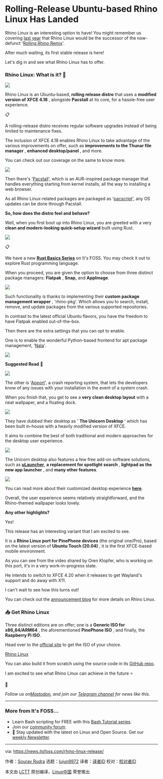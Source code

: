 [#]: subject: "Rolling-Release Ubuntu-based Rhino Linux Has Landed"
[#]: via: "https://news.itsfoss.com/rhino-linux-release/"
[#]: author: "Sourav Rudra https://news.itsfoss.com/author/sourav/"
[#]: collector: "lujun9972"
[#]: translator: " "
[#]: reviewer: " "
[#]: publisher: " "
[#]: url: " "

Rolling-Release Ubuntu-based Rhino Linux Has Landed
======
Rhino Linux is an interesting option to have!
You might remember us covering [last year][1] that Rhino Linux would be the successor of the now-defunct '[Rolling Rhino Remix][2]'.

After much waiting, its first stable release is here!

Let's dig in and see what Rhino Linux has to offer.

### Rhino Linux: What is it? 🦏

![][3]

Rhino Linux is an Ubuntu-based, **rolling release distro** that uses a **modified version of XFCE 4.18** , alongside **Pacstall** at its core, for a hassle-free user experience.

📋

A rolling-release distro receives regular software upgrades instead of being limited to maintenance fixes.

The inclusion of XFCE 4.18 enables Rhino Linux to take advantage of the various improvements on offer, such as **improvements to the Thunar file manager** , **enhanced desktop/panel** , and more.

You can check out our coverage on the same to know more.

![][4]

Then there's '[Pacstall][5]', which is an AUR-inspired package manager that handles everything starting from kernel installs, all the way to installing a web browser.

As all Rhino Linux-related packages are packaged as '[pacscript][6]', any OS updates can be done through Pacstall.

**So, how does the distro feel and behave?**

Well, when you first boot up into Rhino Linux, you are greeted with a very **clean and modern-looking quick-setup wizard** built using Rust.

![][7]

📋

We have a new **[Rust Basics Series][8]** on It's FOSS. You may check it out to explore Rust programming language.

When you proceed, you are given the option to choose from three distinct package managers: **Flatpak** , **Snap,** and **AppImage**.

![][9]

Such functionality is thanks to implementing their **custom package management wrapper** , 'rhino-pkg'. Which allows you to search, install, remove, and update packages from the various supported repositories.

In contrast to the latest official Ubuntu flavors, you have the freedom to have Flatpak enabled out-of-the-box.

Then there are the extra settings that you can opt to enable.

One is to enable the wonderful Python-based frontend for apt package management, '[Nala][10]'.

![][11]

**Suggested Read** 📖

![][12]

The other is '[Apport][13]', a crash reporting system, that lets the developers know of any issues with your installation in the event of a system crash.

When you finish that, you get to see a **very clean desktop layout** with a neat wallpaper, and a floating dock.

![][14]

They have dubbed their desktop as ' **The Unicorn Desktop** ' which has been built in-house with a heavily modified version of XFCE.

It aims to combine the best of both traditional and modern approaches for the desktop user experience.

![][15]

The Unicorn desktop also features a few free add-on software solutions, such as [**uLauncher**][16], **a** **replacement for spotlight search** , **lightpad as the new app launcher** , and **many other features**.

![][17]

You can read more about their customized desktop experience **[here][18]**.

Overall, the user experience seems relatively straightforward, and the Rhino-themed wallpaper looks lovely.

**Any other highlights?**

Yes!

This release has an interesting variant that I am excited to see.

It is a **Rhino Linux port for PinePhone devices** (the original one/Pro), based on the latest version of **Ubuntu Touch (20.04)** , it is the first XFCE-based mobile environment.

As you can see from the video shared by Oren Klopfer, who is working on this port, it's in a very work-in-progress state.

He intends to switch to XFCE 4.20 when it releases to get Wayland's support and do away with X11.

I can't wait to see how this turns out!

You can check out the [announcement blog][19] for more details on Rhino Linux.

### 📥 Get Rhino Linux

Three distinct editions are on offer; one is a **Generic ISO for x86_64/ARM64** , the aforementioned **PinePhone ISO** , and finally, the **Raspberry Pi ISO**.

Head over to the [official site][20] to get the ISO of your choice.

[Rhino Linux][20]

You can also build it from scratch using the source code in its [GitHub repo][21].

I am excited to see what Rhino Linux can achieve in the future ⭐

📢

_Follow us on[Mastodon][22], and join our [Telegram channel][23] for news like this._

* * *

### More from It's FOSS...

  * Learn Bash scripting for FREE with this [Bash Tutorial series][24].
  * Join our [community forum][25].
  * 📩 Stay updated with the latest on Linux and Open Source. Get our [weekly Newsletter][26].



--------------------------------------------------------------------------------

via: https://news.itsfoss.com/rhino-linux-release/

作者：[Sourav Rudra][a]
选题：[lujun9972][b]
译者：[译者ID](https://github.com/译者ID)
校对：[校对者ID](https://github.com/校对者ID)

本文由 [LCTT](https://github.com/LCTT/TranslateProject) 原创编译，[Linux中国](https://linux.cn/) 荣誉推出

[a]: https://news.itsfoss.com/author/sourav/
[b]: https://github.com/lujun9972
[1]: https://news.itsfoss.com/rhino-linux/
[2]: https://github.com/rollingrhinoremix?ref=news.itsfoss.com
[3]: https://news.itsfoss.com/content/images/2023/05/Rhino_Linux_1.png
[4]: https://news.itsfoss.com/content/images/size/w256h256/2022/08/android-chrome-192x192.png
[5]: https://pacstall.dev/?ref=news.itsfoss.com
[6]: https://github.com/pacstall/pacstall/wiki/Pacscript-101?ref=news.itsfoss.com
[7]: https://news.itsfoss.com/content/images/2023/05/Rhino_Linux_2.png
[8]: https://itsfoss.com/tag/rust/?ref=news.itsfoss.com
[9]: https://news.itsfoss.com/content/images/2023/05/Rhino_Linux_3.png
[10]: https://itsfoss.com/nala/?ref=news.itsfoss.com
[11]: https://news.itsfoss.com/content/images/2023/05/Rhino_Linux_4.png
[12]: https://itsfoss.com/content/images/size/w256h256/2022/12/android-chrome-192x192.png
[13]: https://wiki.ubuntu.com/Apport?ref=news.itsfoss.com
[14]: https://news.itsfoss.com/content/images/2023/05/Rhino_Linux_5.png
[15]: https://news.itsfoss.com/content/images/2023/05/Rhino_Linux_6.png
[16]: https://ulauncher.io/?ref=news.itsfoss.com
[17]: https://news.itsfoss.com/content/images/2023/05/Rhino_Linux_7.png
[18]: https://rhinolinux.org/unicorn.html?ref=news.itsfoss.com
[19]: https://rhinolinux.org/news-6.html?ref=news.itsfoss.com
[20]: https://rhinolinux.org/download.html?ref=news.itsfoss.com
[21]: https://github.com/rhino-linux?ref=news.itsfoss.com
[22]: https://mastodon.social/@itsfoss?ref=news.itsfoss.com
[23]: https://t.me/itsfoss_official?ref=news.itsfoss.com
[24]: https://linuxhandbook.com/tag/bash-beginner/
[25]: https://itsfoss.community/
[26]: https://itsfoss.com/newsletter/
